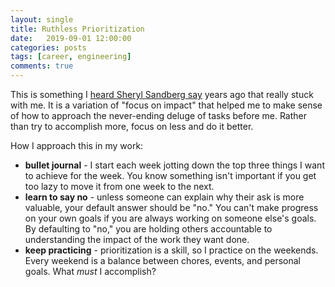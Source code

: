 ```yaml
---
layout: single
title: Ruthless Prioritization
date:   2019-09-01 12:00:00
categories: posts
tags: [career, engineering]
comments: true
---
```


This is something I [heard Sheryl Sandberg say](https://www.inc.com/justin-bariso/sheryl-sandberg-just-gave-some-brilliant-career-ad.html)
years ago that really stuck with me.
It is a variation of "focus on impact" that helped me to make sense of how to
approach the never-ending deluge of tasks before me.
Rather than try to accomplish more, focus on less and do it better.

How I approach this in my work:
* **bullet journal** - I start each week jotting down the top three things I want
to achieve for the week. You know something isn't important if you get too lazy
to move it from one week to the next.
* **learn to say no** - unless someone can explain why their ask is more valuable,
your default answer should be "no." You can't make progress on your own goals if
you are always working on someone else's goals. By defaulting to "no," you are
holding others accountable to understanding the impact of the work they want done.
* **keep practicing** - prioritization is a skill, so I practice on the weekends.
Every weekend is a balance between chores, events, and personal goals.
What *must* I accomplish?
